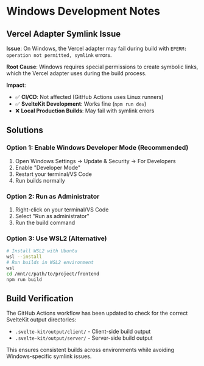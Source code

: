 # Windows Development Notes

## Vercel Adapter Symlink Issue

**Issue**: On Windows, the Vercel adapter may fail during build with `EPERM: operation not permitted, symlink` errors.

**Root Cause**: Windows requires special permissions to create symbolic links, which the Vercel adapter uses during the build process.

**Impact**:
- ✅ **CI/CD**: Not affected (GitHub Actions uses Linux runners)
- ✅ **SvelteKit Development**: Works fine (`npm run dev`)
- ❌ **Local Production Builds**: May fail with symlink errors

## Solutions

### Option 1: Enable Windows Developer Mode (Recommended)
1. Open Windows Settings → Update & Security → For Developers
2. Enable "Developer Mode"
3. Restart your terminal/VS Code
4. Run builds normally

### Option 2: Run as Administrator
1. Right-click on your terminal/VS Code
2. Select "Run as administrator"
3. Run the build command

### Option 3: Use WSL2 (Alternative)
```bash
# Install WSL2 with Ubuntu
wsl --install
# Run builds in WSL2 environment
wsl
cd /mnt/c/path/to/project/frontend
npm run build
```

## Build Verification

The GitHub Actions workflow has been updated to check for the correct SvelteKit output directories:
- `.svelte-kit/output/client/` - Client-side build output
- `.svelte-kit/output/server/` - Server-side build output

This ensures consistent builds across environments while avoiding Windows-specific symlink issues.